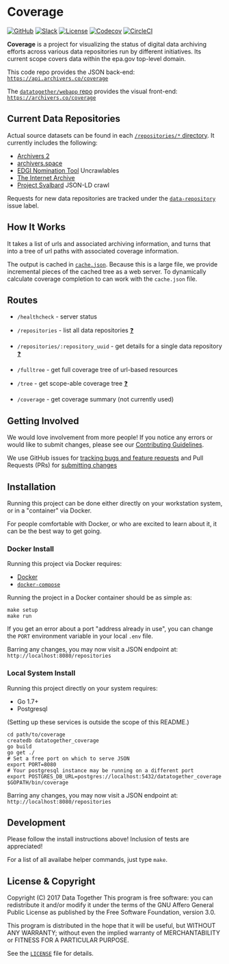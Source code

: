 # Coverage

[![GitHub](https://img.shields.io/badge/project-Data_Together-487b57.svg?style=flat-square)](http://github.com/datatogether)
[![Slack](https://img.shields.io/badge/slack-Archivers-b44e88.svg?style=flat-square)](https://archivers-slack.herokuapp.com/)
[![License](https://img.shields.io/github/license/datatogether/coverage.svg?style=flat-square)](./LICENSE)
[![Codecov](https://img.shields.io/codecov/c/github/datatogether/coverage.svg?style=flat-square)](https://codecov.io/gh/datatogether/coverage)
[![CircleCI](https://img.shields.io/circleci/project/github/datatogether/coverage.svg?style=flat-square)](https://circleci.com/gh/datatogether/coverage)

**Coverage** is a project for visualizing the status of digital data archiving efforts across various data repositories run by different initiatives. Its current scope covers data within the epa.gov top-level domain.

This code repo provides the JSON back-end: [`https://api.archivers.co/coverage`](https://api.archivers.co/coverage)

The [`datatogether/webapp` repo](https://github.com/datatogether/webapp) provides the visual front-end: [`https://archivers.co/coverage`](https://archivers.co/coverage)


## Current Data Repositories

Actual source datasets can be found in each [`/repositories/*` directory](/repositories). It currently includes the following:

  * [Archivers 2](https://alpha.archivers.space/)
  * [archivers.space](https://archivers.space/)
  * [EDGI Nomination Tool](https://chrome.google.com/webstore/detail/nominationtool/abjpihafglmijnkkoppbookfkkanklok?hl=en) Uncrawlables
  * [The Internet Archive](https://archive.org/)
  * [Project Svalbard](https://github.com/datproject/svalbard) JSON-LD crawl

Requests for new data repositories are tracked under the [`data-repository`](https://github.com/datatogether/coverage/labels/data-repository) issue label.


##  How It Works

It takes a list of urls and associated archiving information, and turns that into a tree of url paths with associated coverage information.

The output is cached in [`cache.json`](cache.json). Because this is a large file, we provide incremental pieces of the cached tree as a web server. To dynamically calculate coverage completion to can work with the `cache.json` file.


## Routes

* `/healthcheck` - server status
* `/repositories` - list all data repositories [:question:][route-repos]
* `/repositories/:repository_uuid` - get details for a single data repository [:question:][route-repo]
* `/fulltree` - get full coverage tree of url-based resources
* `/tree` - get scope-able coverage tree [:question:][route-coverage]
* `/coverage` - get coverage summary (not currently used)

   [route-repos]: http://petstore.swagger.io/?url=https://raw.githubusercontent.com/datatogether/api/master/open_api.yaml#/default/get_repositories
   [route-repo]: http://petstore.swagger.io/?url=https://raw.githubusercontent.com/datatogether/api/master/open_api.yaml#/default/get_repository__id_
   [route-coverage]: http://petstore.swagger.io/?url=https://raw.githubusercontent.com/datatogether/api/master/open_api.yaml#/default/get_coverage


## Getting Involved

We would love involvement from more people! If you notice any errors or would like to submit changes, please see our [Contributing Guidelines](./github/CONTRIBUTING.md).

We use GitHub issues for [tracking bugs and feature requests](./issues) and Pull Requests (PRs) for [submitting changes](./pulls)


## Installation

Running this project can be done either directly on your workstation system, or in a "container" via Docker.

For people comfortable with Docker, or who are excited to learn about it, it can be the best way to get going.

### Docker Install

Running this project via Docker requires:

  * [Docker](https://docs.docker.com/engine/installation/)
  * [`docker-compose`](https://docs.docker.com/compose/install/)

Running the project in a Docker container should be as simple as:

```
make setup
make run
```

If you get an error about a port "address already in use", you can change the `PORT` environment variable in your local `.env` file.

Barring any changes, you may now visit a JSON endpoint at: `http://localhost:8080/repositories`

### Local System Install

Running this project directly on your system requires:

  * Go 1.7+
  * Postgresql

(Setting up these services is outside the scope of this README.)

```
cd path/to/coverage
createdb datatogether_coverage
go build
go get ./
# Set a free port on which to serve JSON
export PORT=8080
# Your postgresql instance may be running on a different port
export POSTGRES_DB_URL=postgres://localhost:5432/datatogether_coverage
$GOPATH/bin/coverage
```

Barring any changes, you may now visit a JSON endpoint at: `http://localhost:8080/repositories`


## Development

Please follow the install instructions above! Inclusion of tests are appreciated!

For a list of all availabe helper commands, just type `make`.


## License & Copyright

Copyright (C) 2017 Data Together
This program is free software: you can redistribute it and/or modify it under
the terms of the GNU Affero General Public License as published by the Free Software
Foundation, version 3.0.

This program is distributed in the hope that it will be useful, but WITHOUT ANY
WARRANTY; without even the implied warranty of MERCHANTABILITY or FITNESS FOR A
PARTICULAR PURPOSE.

See the [`LICENSE`](./LICENSE) file for details.
